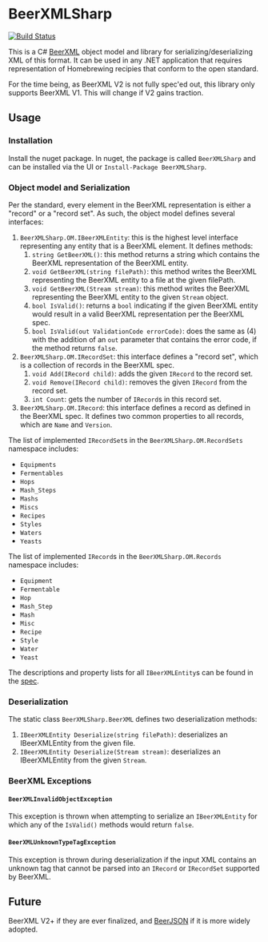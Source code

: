 # BeerXMLSharp

[![Build Status](https://travis-ci.org/ms5991/BeerXMLSharp.svg?branch=master)](https://travis-ci.org/ms5991/BeerXMLSharp)

This is a C# [BeerXML](http://www.beerxml.com/beerxml.htm) object model and library for serializing/deserializing XML of this format.  It can be used in any .NET application that requires representation of Homebrewing recipies that conform to the open standard.

For the time being, as BeerXML V2 is not fully spec'ed out, this library only supports BeerXML V1. This will change if V2 gains traction.

## Usage

### Installation

Install the nuget package. In nuget, the package is called `BeerXMLSharp` and can be installed via the UI or `Install-Package BeerXMLSharp`.

### Object model and Serialization

Per the standard, every element in the BeerXML representation is either a "record" or a "record set".  As such, the object model defines several interfaces:

1. `BeerXMLSharp.OM.IBeerXMLEntity`: this is the highest level interface representing any entity that is a BeerXML element.  It defines methods:
    1. `string GetBeerXML()`: this method returns a string which contains the BeerXML representation of the BeerXML entity.
    2. `void GetBeerXML(string filePath)`: this method writes the BeerXML representing the BeerXML entity to a file at the given filePath.
    3. `void GetBeerXML(Stream stream)`: this method writes the BeerXML representing the BeerXML entity to the given `Stream` object.
    4. `bool IsValid()`: returns a `bool` indicating if the given BeerXML entity would result in a valid BeerXML representation per the BeerXML spec.
    5. `bool IsValid(out ValidationCode errorCode)`: does the same as (4) with the addition of an `out` parameter that contains the error code, if the method returns `false`.
2. `BeerXMLSharp.OM.IRecordSet`: this interface defines a "record set", which is a collection of records in the BeerXML spec.
    1. `void Add(IRecord child)`: adds the given `IRecord` to the record set.
    2. `void Remove(IRecord child)`: removes the given `IRecord` from the record set.
    3. `int Count`: gets the number of `IRecord`s in this record set.
3. `BeerXMLSharp.OM.IRecord`: this interface defines a record as defined in the BeerXML spec. It defines two common properties to all records, which are `Name` and `Version`.

The list of implemented `IRecordSet`s in the `BeerXMLSharp.OM.RecordSets` namespace includes:

* `Equipments`
* `Fermentables`
* `Hops`
* `Mash_Steps`
* `Mashs`
* `Miscs`
* `Recipes`
* `Styles`
* `Waters`
* `Yeasts`

The list of implemented `IRecord`s in the `BeerXMLSharp.OM.Records` namespace includes:

* `Equipment`
* `Fermentable`
* `Hop`
* `Mash_Step`
* `Mash`
* `Misc`
* `Recipe`
* `Style`
* `Water`
* `Yeast`

The descriptions and property lists for all `IBeerXMLEntity`s can be found in the [spec](http://www.beerxml.com/beerxml.htm).

### Deserialization

The static class `BeerXMLSharp.BeerXML` defines two deserialization methods: 

1. `IBeerXMLEntity Deserialize(string filePath)`: deserializes an IBeerXMLEntity from the given file.
2. `IBeerXMLEntity Deserialize(Stream stream)`: deserializes an IBeerXMLEntity from the given `Stream`.

### BeerXML Exceptions

#### `BeerXMLInvalidObjectException`

This exception is thrown when attempting to serialize an `IBeerXMLEntity` for which any of the `IsValid()` methods would return `false`.

#### `BeerXMLUnknownTypeTagException`

This exception is thrown during deserialization if the input XML contains an unknown tag that cannot be parsed into an `IRecord` or `IRecordSet` supported by BeerXML.

## Future

BeerXML V2+ if they are ever finalized, and [BeerJSON](https://old.reddit.com/r/Homebrewing/comments/7ej733/bregrammers_lets_work_on_beerjson_beerxml_2/) if it is more widely adopted.


